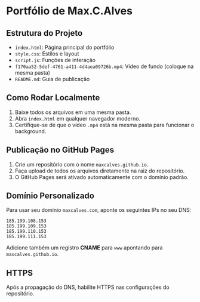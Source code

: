 
# Portfólio de Max.C.Alves

## Estrutura do Projeto
- `index.html`: Página principal do portfólio
- `style.css`: Estilos e layout
- `script.js`: Funções de interação
- `f170aa52-5def-4761-a411-4d4aea09726b.mp4`: Vídeo de fundo (coloque na mesma pasta)
- `README.md`: Guia de publicação

## Como Rodar Localmente
1. Baixe todos os arquivos em uma mesma pasta.
2. Abra `index.html` em qualquer navegador moderno.
3. Certifique-se de que o vídeo `.mp4` está na mesma pasta para funcionar o background.

## Publicação no GitHub Pages
1. Crie um repositório com o nome `maxcalves.github.io`.
2. Faça upload de todos os arquivos diretamente na raiz do repositório.
3. O GitHub Pages será ativado automaticamente com o domínio padrão.

## Domínio Personalizado
Para usar seu domínio `maxcalves.com`, aponte os seguintes IPs no seu DNS:

```
185.199.108.153
185.199.109.153
185.199.110.153
185.199.111.153
```

Adicione também um registro **CNAME** para `www` apontando para `maxcalves.github.io`.

## HTTPS
Após a propagação do DNS, habilite HTTPS nas configurações do repositório.
